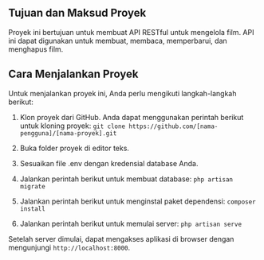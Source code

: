 ## Tujuan dan Maksud Proyek

Proyek ini bertujuan untuk membuat API RESTful untuk mengelola film. API ini dapat digunakan untuk membuat, membaca, memperbarui, dan menghapus film.

## Cara Menjalankan Proyek

Untuk menjalankan proyek ini, Anda perlu mengikuti langkah-langkah berikut:

1. Klon proyek dari GitHub. Anda dapat menggunakan perintah berikut untuk kloning proyek:
```git clone https://github.com/[nama-pengguna]/[nama-proyek].git```

2. Buka folder proyek di editor teks.

3. Sesuaikan file .env dengan kredensial database Anda.

4. Jalankan perintah berikut untuk membuat database:
```php artisan migrate```

5. Jalankan perintah berikut untuk menginstal paket dependensi:
```composer install```

6. Jalankan perintah berikut untuk memulai server:
```php artisan serve```


Setelah server dimulai, dapat mengakses aplikasi di browser dengan mengunjungi ```http://localhost:8000```.
